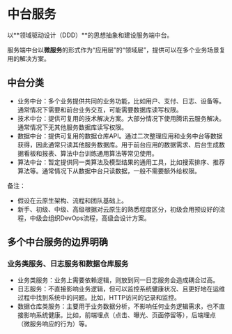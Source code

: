 # 中台服务

以**领域驱动设计（DDD）**的思想抽象和建设服务端中台。

服务端中台以**微服务**的形式作为“应用层”的“领域层”，提供可以在多个业务场景复用的解决方案。

## 中台分类

- 业务中台：多个业务提供共同的业务功能，比如用户、支付、日志、设备等。通常情况下需要和前台业务交互，可能需要数据库读写权限。
- 技术中台：提供可复用的技术解决方案。大部分情况下使用腾讯云服务解决。通常情况下无其他服务数据库读写权限。
- 数据中台：提供可复用的数据仓库API。通过二次整理应用和业务中台等数据获得，因此通常只读其他服务数据库。用于前台应用的数据需求、后台生成数据看板和报表、算法中台训练通用算法等常见使用。
- 算法中台：暂定提供同一类算法及模型结果的通用工具，比如搜索排序、推荐算法等。通常情况下从数据中台只读数据，一般不需要额外给权限。

备注：
- 假设在云原生架构、流程和团队基础上。
- 新手、初级、中级、高级根据对云原生的熟悉程度区分，初级会用预设好的流程，中级会组织DevOps流程，高级会设计方案。

## 多个中台服务的边界明确

### 业务类服务、日志服务和数据仓库服务

- 业务类服务：业务上需要依赖逻辑，则放到同一日志服务会造成耦合过高。
- 日志服务：不直接影响业务逻辑，但可以监控系统健康状况、且更好地在运维过程中找到系统中的问题。比如，HTTP访问的记录和监控。
- 数据仓库类服务：主要用于业务数据分析，不影响任何业务逻辑需求，也不直接影响系统健康。比如，前端埋点（点击、曝光、页面停留等），后端埋点（微服务响应的行为）等。

